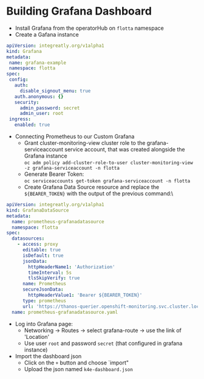 # Building Grafana Dashboard

-  Install Grafana from the operatorHub on `flotta` namespace
-  Create a Gafana instance
 ```yaml
apiVersion: integreatly.org/v1alpha1
kind: Grafana
metadata:
  name: grafana-example
  namespace: flotta
spec:
  config:
    auth:
      disable_signout_menu: true
    auth.anonymous: {}
    security:
      admin_password: secret
      admin_user: root
  ingress:
    enabled: true
 ``` 
-  Connecting Prometheus to our Custom Grafana
    -  Grant cluster-monitoring-view cluster role to the  grafana-serviceaccount service account, that was created alongside the Grafana instance\
       `oc adm policy add-cluster-role-to-user cluster-monitoring-view -z grafana-serviceaccount -n flotta`
    -  Generate Bearer Token:\
       `oc serviceaccounts get-token grafana-serviceaccount -n flotta`
    -  Create Grafana Data Source resource and replace the `${BEARER_TOKEN}` with the output of the previous command:\
```yaml
apiVersion: integreatly.org/v1alpha1
kind: GrafanaDataSource
metadata:
  name: prometheus-grafanadatasource
  namespace: flotta
spec:
  datasources:
    - access: proxy
      editable: true
      isDefault: true
      jsonData:
        httpHeaderName1: 'Authorization'
        timeInterval: 5s
        tlsSkipVerify: true
      name: Prometheus
      secureJsonData:
        httpHeaderValue1: 'Bearer ${BEARER_TOKEN}'
      type: prometheus
      url: 'https://thanos-querier.openshift-monitoring.svc.cluster.local:9091'
  name: prometheus-grafanadatasource.yaml
```    
-  Log into Grafana page:
    -  Networking -> Routes -> select grafana-route -> use the link of 'Location'
    -  Use user `root` and password `secret` (that configured in grafana instance)
-  Import the dashboard json
    -  Click on the `+` button and choose `import"
    -  Upload the json named `k4e-dashboard.json`
 